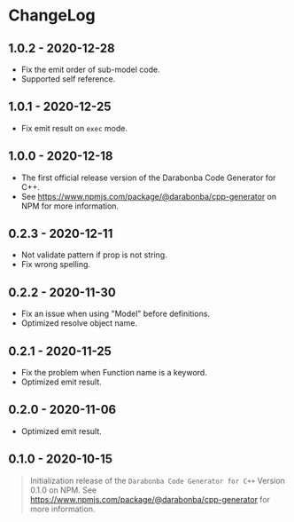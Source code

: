 # ChangeLog

## 1.0.2 - 2020-12-28

- Fix the emit order of sub-model code.
- Supported self reference.

## 1.0.1 - 2020-12-25

- Fix emit result on `exec` mode.

## 1.0.0 - 2020-12-18

- The first official release version of the Darabonba Code Generator for C++.
- See https://www.npmjs.com/package/@darabonba/cpp-generator on NPM for more information.

## 0.2.3 - 2020-12-11

- Not validate pattern if prop is not string.
- Fix wrong spelling.

## 0.2.2 - 2020-11-30

- Fix an issue when using "Model" before definitions.
- Optimized resolve object name.

## 0.2.1 - 2020-11-25

- Fix the problem when Function name is a keyword.
- Optimized emit result.

## 0.2.0 - 2020-11-06

- Optimized emit result.

## 0.1.0 - 2020-10-15

> Initialization release of the `Darabonba Code Generator for C++` Version 0.1.0 on NPM.
> See <https://www.npmjs.com/package/@darabonba/cpp-generator> for more information.
